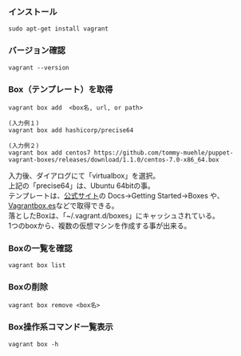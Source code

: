 ### インストール
```
sudo apt-get install vagrant
```

### バージョン確認
```
vagrant --version
```

### Box（テンプレート）を取得
```
vagrant box add  <box名, url, or path>

(入力例１)
vagrant box add hashicorp/precise64

(入力例２)
vagrant box add centos7 https://github.com/tommy-muehle/puppet-vagrant-boxes/releases/download/1.1.0/centos-7.0-x86_64.box
```
入力後、ダイアログにて「virtualbox」を選択。　　  
上記の「precise64」は、Ubuntu 64bitの事。  
テンプレートは、[公式サイト](https://www.vagrantup.com/)の Docs→Getting Started→Boxes や、
[Vagrantbox.es](http://www.vagrantbox.es/)などで取得できる。  
落としたBoxは、「~/.vagrant.d/boxes」にキャッシュされている。  
1つのboxから、複数の仮想マシンを作成する事が出来る。  


### Boxの一覧を確認
```
vagrant box list
```

### Boxの削除
```
vagrant box remove <box名>
```

### Box操作系コマンド一覧表示
```
vagrant box -h
```
